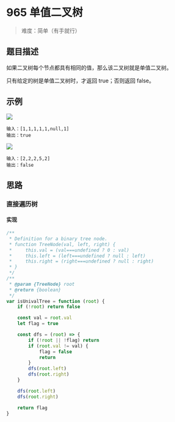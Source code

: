 # 965 单值二叉树

> 难度：简单（有手就行）

## 题目描述

如果二叉树每个节点都具有相同的值，那么该二叉树就是单值二叉树。

只有给定的树是单值二叉树时，才返回 true；否则返回 false。

## 示例

![](https://assets.leetcode-cn.com/aliyun-lc-upload/uploads/2018/12/29/screen-shot-2018-12-25-at-50104-pm.png)

```
输入：[1,1,1,1,1,null,1]
输出：true
```

![](https://assets.leetcode-cn.com/aliyun-lc-upload/uploads/2018/12/29/screen-shot-2018-12-25-at-50050-pm.png)

```
输入：[2,2,2,5,2]
输出：false
```

## 思路

### 直接遍历树

#### 实现

```js
/**
 * Definition for a binary tree node.
 * function TreeNode(val, left, right) {
 *     this.val = (val===undefined ? 0 : val)
 *     this.left = (left===undefined ? null : left)
 *     this.right = (right===undefined ? null : right)
 * }
 */
/**
 * @param {TreeNode} root
 * @return {boolean}
 */
var isUnivalTree = function (root) {
    if (!root) return false

    const val = root.val
    let flag = true

    const dfs = (root) => {
        if (!root || !flag) return
        if (root.val != val) {
            flag = false
            return
        }
        dfs(root.left)
        dfs(root.right)
    }

    dfs(root.left)
    dfs(root.right)

    return flag
}
```
